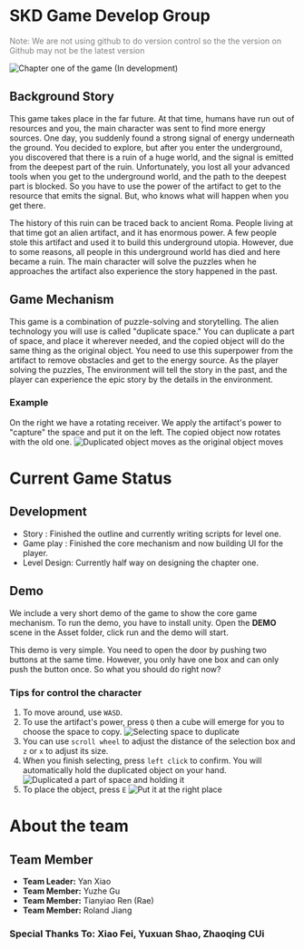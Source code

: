 # SKD Game Develop Group
<p style="color:grey">Note: We are not using github to do version control so the the version on Github may not be the latest version</p>

![Chapter one of the game (In development)](./Github_ReadME_Source/Game_Overview.png)

## Background Story
This game takes place in the far future. At that time, humans have run out of resources and you, the main character was sent to find more energy sources. One day, you suddenly found a strong signal of energy underneath the ground. You decided to explore, but after you enter the underground, you discovered that there is a ruin of a huge world, and the signal is emitted from the deepest part of the ruin. Unfortunately, you lost all your advanced tools when you get to the underground world, and the path to the deepest part is blocked. So you have to use the power of the artifact to get to the resource that emits the signal. But, who knows what will happen when you get there.

The history of this ruin can be traced back to ancient Roma. People living at that time got an alien artifact, and it has enormous power. A few people stole this artifact and used it to build this underground utopia. However, due to some reasons, all people in this underground world has died and here became a ruin. The main character will solve the puzzles when he approaches the artifact also experience the story happened in the past.

## Game Mechanism 
This game is a combination of puzzle-solving and storytelling. The alien technology you will use is called "duplicate space." You can duplicate a part of space, and place it wherever needed, and the copied object will do the same thing as the original object. You need to use this superpower from the artifact to remove obstacles and get to the energy source. As the player solving the puzzles, The environment will tell the story in the past, and the player can experience the epic story by the details in the environment.

### Example

On the right we have a rotating receiver. We apply the artifact's power to "capture" the space and put it on the left. The copied object now rotates with the old one.
![Duplicated object moves as the original object moves](./Github_ReadME_Source/connected_Object.gif)

# Current Game Status
## Development
* Story : Finished the outline and currently writing scripts for level one.
* Game play : Finished the core mechanism and now building UI for the player.
* Level Design: Currently half way on designing the chapter one.
## Demo 
We include a very short demo of the game to show the core game mechanism. To run the demo, you have to install unity. Open the **DEMO** scene in the Asset folder, click run and the demo will start.

This demo is very simple. You need to open the door by pushing two buttons at the same time. However, you only have one box and can only push the button once. So what you should do right now?

### Tips for control the character
1. To move around, use `WASD`.
2. To use the artifact's power, press `Q` then a cube will emerge for you to choose the space to copy.
![Selecting space to duplicate](./Github_ReadME_Source/Space_Selecting.png)
3. You can use `scroll wheel` to adjust the distance of the selection box and `z` or `x` to adjust its size. 
4. When you finish selecting, press `left click` to confirm. You will automatically hold the duplicated object on your hand.
![Duplicated a part of space and holding it](./Github_ReadME_Source/Space_Selected.png)
5. To place the object, press `E`
![Put it at the right place](./Github_ReadME_Source/Place_Space.png)
# About the team
## Team Member
* **Team Leader:** Yan Xiao 
* **Team Member:** Yuzhe Gu 
* **Team Member:** Tianyiao Ren (Rae)
* **Team Member:** Roland Jiang
### Special Thanks To: Xiao Fei, Yuxuan Shao, Zhaoqing CUi
